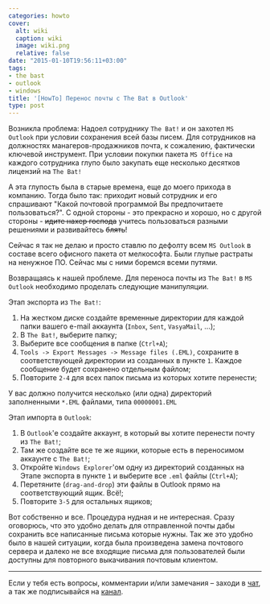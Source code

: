 ```yaml
---
categories: howto
cover:
  alt: wiki
  caption: wiki
  image: wiki.png
  relative: false
date: "2015-01-10T19:56:11+03:00"
tags:
- the bast
- outlook
- windows
title: '[HowTo] Перенос почты с The Bat в Outlook'
type: post
---
```


Возникла проблема: Надоел сотруднику `The Bat!` и он захотел `MS Outlook` при условии сохранения всей базы писем. Для сотрудников на должностях манагеров-продажников почта, к сожалению, фактически ключевой инструмент. При условии покупки пакета `MS Office` на каждого сотрудника глупо было закупать еще несколько десятков лицензий на `The Bat!`

А эта глупость была в старые времена, еще до моего прихода в компанию. Тогда было так: приходит новый сотрудник и его спрашивают "Какой почтовой программой Вы предпочитаете пользоваться?". С одной стороны - это прекрасно и хорошо, но с другой стороны - ~~идите нахер господа~~ учитесь пользоваться разными решениями и развивайтесь ~~блять~~!

Сейчас я так не делаю и просто ставлю по дефолту всем `MS Outlook` в составе всего офисного пакета от мелкософта. Были глупые растраты на ненужное ПО. Сейчас мы с ними боремся всеми путями.

Возвращаясь к нашей проблеме. Для переноса почты из `The Bat!` в `MS Outlook` необходимо проделать следующие манипуляции.

Этап экспорта из `The Bat!`:

1. На жестком диске создайте временные директории для каждой папки вашего e-mail аккаунта (`Inbox`, `Sent`, `VasyaMail`, ...);
2. В `The Bat!`, выберите папку;
3. Выберите все сообщения в папке (`Ctrl+A`);
4. `Tools -> Export Messages -> Message files (.EML)`, сохраните в соответствующей директории из созданных в пункте `1`. Каждое сообщение будет сохранено отдельным файлом;
5. Повторите `2-4` для всех папок письма из которых хотите перенести;

У вас должно получится несколько (или одна) директорий заполненными `*.EML` файлами, типа `00000001.EML`

Этап импорта в `Outlook`:

1. В `Outlook`'е создайте аккаунт, в который вы хотите перенести почту из `The Bat!`;
2. Там же создайте все те же ящики, которые есть в переносимом аккаунте с `The Bat!`;
3. Откройте `Windows Explorer`'ом одну из директорий созданных на Этапе экспорта в пункте `1` и выберите все `.eml` файлы (`Ctrl+A`);
4. Перетяните (`drag-and-drop`) эти файлы в Outlook прямо на соответствующий ящик. Всё!;
5. Повторите `3-5` для остальных ящиков;

Вот собственно и все. Процедура нудная и не интересная. Сразу оговорюсь, что это удобно делать для отправленной почты дабы сохранить все написанные письма которые нужны. Так же это удобно было в нашей ситуации, когда была произведена замена почтового сервера и далеко не все входящие письма для пользователей были доступны для повторного выкачивания почтовым клиентом.

---
Если у тебя есть вопросы, комментарии и/или замечания – заходи в [чат](https://ttttt.me/jtprogru_chat), а так же подписывайся на [канал](https://ttttt.me/jtprogru_channel).

